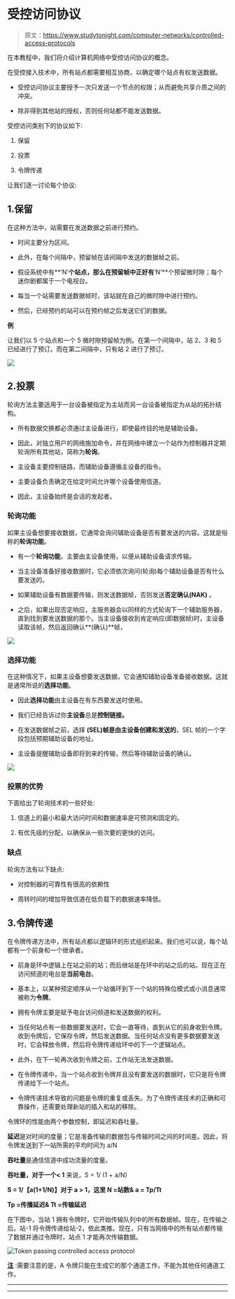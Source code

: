 # 受控访问协议

> 原文：<https://www.studytonight.com/computer-networks/controlled-access-protocols>

在本教程中，我们将介绍计算机网络中受控访问协议的概念。

在受控接入技术中，所有站点都需要相互协商，以确定哪个站点有权发送数据。

*   受控访问协议主要授予一次只发送一个节点的权限；从而避免共享介质之间的冲突。

*   除非得到其他站的授权，否则任何站都不能发送数据。

受控访问类别下的协议如下:

1.  保留

2.  投票

3.  令牌传递

让我们逐一讨论每个协议:

## 1.保留

在这种方法中，站需要在发送数据之前进行预约。

*   时间主要分为区间。

*   此外，在每个间隔中，预留帧在该间隔中发送的数据帧之前。

*   假设系统中有**‘N’**个站点，那么在预留帧中正好有**‘N’**个预留微时隙；每个迷你剧都属于一个电视台。

*   每当一个站需要发送数据帧时，该站就在自己的微时隙中进行预约。

*   然后，已经预约的站可以在预约帧之后发送它们的数据。

**例**

让我们以 5 个站点和一个 5 微时隙预留帧为例。在第一个间隔中，站 2、3 和 5 已经进行了预订。而在第二间隔中，只有站 2 进行了预订。

![](img/22088d4feca6a77d124fa05bc18e1eba.png)

## 2.投票

轮询方法主要适用于一台设备被指定为主站而另一台设备被指定为从站的拓扑结构。

*   所有数据交换都必须通过主设备进行，即使最终目的地是辅助设备。

*   因此，对独立用户的网络施加命令，并在网络中建立一个站作为控制器并定期轮询所有其他站，简称为**轮询**。

*   主设备主要控制链路，而辅助设备遵循主设备的指令。

*   主要设备负责确定在给定时间允许哪个设备使用信道。

*   因此，主设备始终是会话的发起者。

### 轮询功能

如果主设备想要接收数据，它通常会询问辅助设备是否有要发送的内容。这就是俗称的**轮询功能**。

*   有一个**轮询功能**，主要由主设备使用，以便从辅助设备请求传输。

*   当主设备准备好接收数据时，它必须依次询问(轮询)每个辅助设备是否有什么要发送的。

*   如果辅助设备有数据要传输，则发送数据帧，否则发送**否定确认(NAK)** 。

*   之后，如果出现否定响应，主服务器会以同样的方式轮询下一个辅助服务器，直到找到要发送数据的那个。当主设备接收到肯定响应(即数据帧)时，主设备读取该帧，然后返回确认**(确认)**帧，

![](img/e7d72b313db848e03f08d3cc2ce3c6e1.png)

### 选择功能

在这种情况下，如果主设备想要发送数据，它会通知辅助设备准备接收数据。这就是通常所说的**选择功能**。

*   因此**选择功能**由主设备在有东西要发送时使用。

*   我们已经告诉过你**主设备**总是**控制链接。**

*   在发送数据帧之前，选择 **(SEL)帧是由主设备创建和发送的**，SEL 帧的一个字段包括预期辅助设备的地址。

*   主设备提醒辅助设备即将到来的传输，然后等待辅助设备的确认。

![](img/54ce8c23dab9f125d1624a8bea10da50.png)

### 投票的优势

下面给出了轮询技术的一些好处:

1.  信道上的最小和最大访问时间和数据速率是可预测和固定的。

2.  有优先级的分配，以确保从一些次要的更快的访问。

### 缺点

轮询方法有以下缺点:

*   对控制器的可靠性有很高的依赖性

*   周转时间的增加导致信道在低负载下的数据速率降低。

## 3.令牌传递

在令牌传递方法中，所有站点都以逻辑环的形式组织起来。我们也可以说，每个站都有一个前身和一个继承者。

*   前身是环中逻辑上在站之前的站；而后继站是在环中的站之后的站。现在正在访问频道的电台是**当前电台**。

*   基本上，以某种预定顺序从一个站循环到下一个站的特殊位模式或小消息通常被称为**令牌**。

*   拥有令牌主要是赋予电台访问频道和发送数据的权利。

*   当任何站点有一些数据要发送时，它会一直等待，直到从它的前身收到令牌。收到令牌后，它保存令牌，然后发送数据。当任何站点没有更多数据要发送时，它会释放令牌，然后将令牌传递给环中的下一个逻辑站点。

*   此外，在下一轮再次收到令牌之前，工作站无法发送数据。

*   在令牌传递中，当一个站点收到令牌并且没有要发送的数据时，它只是将令牌传递给下一个站点。

*   令牌传递技术导致的问题是令牌的重复或丢失。为了令牌传递技术的正确和可靠操作，还需要处理新站的插入和站的移除。

令牌环的性能由两个参数控制，即延迟和吞吐量。

**延迟**是对时间的度量；它是准备传输的数据包与传输时间之间的时间差。因此，将令牌发送到下一站所需的平均时间为 a/N

**吞吐量**是通信信道中成功流量的度量。

**吞吐量，对于一个< 1** 来说，S = 1/ (1 + a/N)

**S = 1/【a(1+1/N)】对于 a > 1，这里 N =站数& a = Tp/Tt**

**Tp =传播延迟& Tt =传输延迟**

在下图中，当站 1 拥有令牌时，它开始传输队列中的所有数据帧。现在，在传输之后，站-1 将令牌传递给站-2，依此类推。现在，只有当网络中的所有站点都传输了数据并通过令牌时，站点 1 才能再次传输数据。

![Token passing controlled access protocol](img/90f3be1c282874945719cea326b5904a.png)

<u>**注**</u> :需要注意的是，A 令牌只能在生成它的那个通道工作，不能为其他任何通道工作。



* * *

* * *